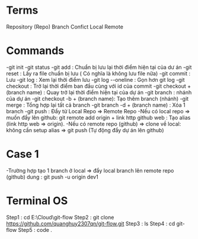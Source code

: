 
# Terms

Repository (Repo)
Branch
Confict
Local
Remote
# Commands

-git init
-git status
-git add : Chuẩn bị lưu lại thời điểm hiện tại của dư án
-git reset : Lấy ra file chuẩn bị lưu ( Có nghĩa là không lưu file nữa)
-git commit : Lưu 
-git log : Xem lại thời điểm lưu 
-git log --oneline : Gọn hơn git log
-git checkout : Trở lại thời điểm ban đầu cùng với id của commit
-git checkout + (branch name) : Quay trở lại thời điểm hiện tại của dự án
-git branch : nhánh của dự án
-git checkout -b + (branch name): Tạo thêm branch (nhánh)
-git merge : Tổng hợp lại tất cả branch
-git branch -d + (branch name) : Xóa 1 branch
-git push : Đẩy từ Local Repo => Remote Repo
-Nếu có local repo => muốn đẩy lên github:
git remote add origin + link http github web : Tạo alias (link http web => origin).
-Nếu có remote repo (github) => clone về local:
không cần setup alias => git push (Tự động đẩy dự án lên github)

# Case 1 
-Trường hợp tạo 1 branch ở local => đẩy local branch lên remote repo (github)
dung : git push -u origin dev1
# Terminal OS
Step1 : cd E:\Cloud\git-flow
Step2 : git clone https://github.com/quanghuy2307qn/git-flow.git
Step3 : ls
Step4 : cd git-flow
Step5 : code .